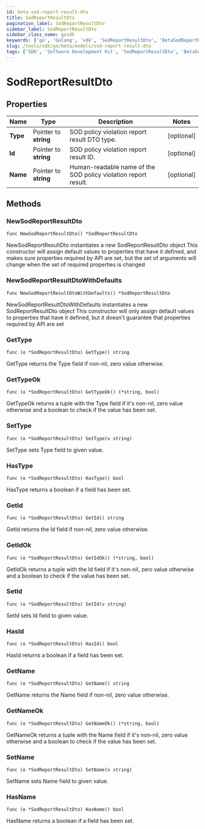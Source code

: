 ```yaml
---
id: beta-sod-report-result-dto
title: SodReportResultDto
pagination_label: SodReportResultDto
sidebar_label: SodReportResultDto
sidebar_class_name: gosdk
keywords: ['go', 'Golang', 'sdk', 'SodReportResultDto', 'BetaSodReportResultDto'] 
slug: /tools/sdk/go/beta/models/sod-report-result-dto
tags: ['SDK', 'Software Development Kit', 'SodReportResultDto', 'BetaSodReportResultDto']
---
```


# SodReportResultDto

## Properties

Name | Type | Description | Notes
------------ | ------------- | ------------- | -------------
**Type** | Pointer to **string** | SOD policy violation report result DTO type. | [optional] 
**Id** | Pointer to **string** | SOD policy violation report result ID. | [optional] 
**Name** | Pointer to **string** | Human-readable name of the SOD policy violation report result. | [optional] 

## Methods

### NewSodReportResultDto

`func NewSodReportResultDto() *SodReportResultDto`

NewSodReportResultDto instantiates a new SodReportResultDto object
This constructor will assign default values to properties that have it defined,
and makes sure properties required by API are set, but the set of arguments
will change when the set of required properties is changed

### NewSodReportResultDtoWithDefaults

`func NewSodReportResultDtoWithDefaults() *SodReportResultDto`

NewSodReportResultDtoWithDefaults instantiates a new SodReportResultDto object
This constructor will only assign default values to properties that have it defined,
but it doesn't guarantee that properties required by API are set

### GetType

`func (o *SodReportResultDto) GetType() string`

GetType returns the Type field if non-nil, zero value otherwise.

### GetTypeOk

`func (o *SodReportResultDto) GetTypeOk() (*string, bool)`

GetTypeOk returns a tuple with the Type field if it's non-nil, zero value otherwise
and a boolean to check if the value has been set.

### SetType

`func (o *SodReportResultDto) SetType(v string)`

SetType sets Type field to given value.

### HasType

`func (o *SodReportResultDto) HasType() bool`

HasType returns a boolean if a field has been set.

### GetId

`func (o *SodReportResultDto) GetId() string`

GetId returns the Id field if non-nil, zero value otherwise.

### GetIdOk

`func (o *SodReportResultDto) GetIdOk() (*string, bool)`

GetIdOk returns a tuple with the Id field if it's non-nil, zero value otherwise
and a boolean to check if the value has been set.

### SetId

`func (o *SodReportResultDto) SetId(v string)`

SetId sets Id field to given value.

### HasId

`func (o *SodReportResultDto) HasId() bool`

HasId returns a boolean if a field has been set.

### GetName

`func (o *SodReportResultDto) GetName() string`

GetName returns the Name field if non-nil, zero value otherwise.

### GetNameOk

`func (o *SodReportResultDto) GetNameOk() (*string, bool)`

GetNameOk returns a tuple with the Name field if it's non-nil, zero value otherwise
and a boolean to check if the value has been set.

### SetName

`func (o *SodReportResultDto) SetName(v string)`

SetName sets Name field to given value.

### HasName

`func (o *SodReportResultDto) HasName() bool`

HasName returns a boolean if a field has been set.


